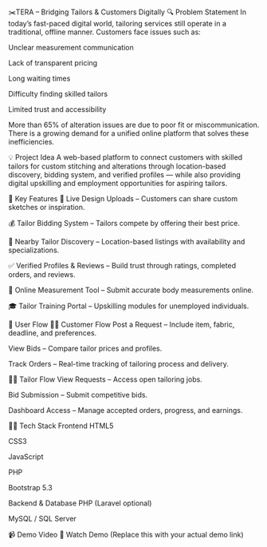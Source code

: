 ✂️TERA – Bridging Tailors & Customers Digitally
🔍 Problem Statement
In today’s fast-paced digital world, tailoring services still operate in a traditional, offline manner. Customers face issues such as:

Unclear measurement communication

Lack of transparent pricing

Long waiting times

Difficulty finding skilled tailors

Limited trust and accessibility

More than 65% of alteration issues are due to poor fit or miscommunication. There is a growing demand for a unified online platform that solves these inefficiencies.

💡 Project Idea
A web-based platform to connect customers with skilled tailors for custom stitching and alterations through location-based discovery, bidding system, and verified profiles — while also providing digital upskilling and employment opportunities for aspiring tailors.

🚀 Key Features
🎨 Live Design Uploads – Customers can share custom sketches or inspiration.

💰 Tailor Bidding System – Tailors compete by offering their best price.

📍 Nearby Tailor Discovery – Location-based listings with availability and specializations.

✅ Verified Profiles & Reviews – Build trust through ratings, completed orders, and reviews.

📏 Online Measurement Tool – Submit accurate body measurements online.

🎓 Tailor Training Portal – Upskilling modules for unemployed individuals.

🔄 User Flow
🧍‍♂️ Customer Flow
Post a Request – Include item, fabric, deadline, and preferences.

View Bids – Compare tailor prices and profiles.

Track Orders – Real-time tracking of tailoring process and delivery.

👨‍🏭 Tailor Flow
View Requests – Access open tailoring jobs.

Bid Submission – Submit competitive bids.

Dashboard Access – Manage accepted orders, progress, and earnings.

🧑‍💻 Tech Stack
Frontend
HTML5

CSS3

JavaScript

PHP

Bootstrap 5.3

Backend & Database
PHP (Laravel optional)

MySQL / SQL Server

📹 Demo Video
🎥 Watch Demo (Replace this with your actual demo link)
